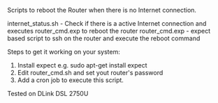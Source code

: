 Scripts to reboot the Router when there is no Internet connection.

internet_status.sh - Check if there is a active Internet connection and executes router_cmd.exp to reboot the router
router_cmd.exp - expect based script to ssh on the router and execute the reboot command


Steps to get it working on your system:

1. Install expect
   e.g. sudo apt-get install expect
2. Edit router_cmd.sh and set yout router's password
3. Add a cron job to execute this script.

Tested on DLink DSL 2750U
